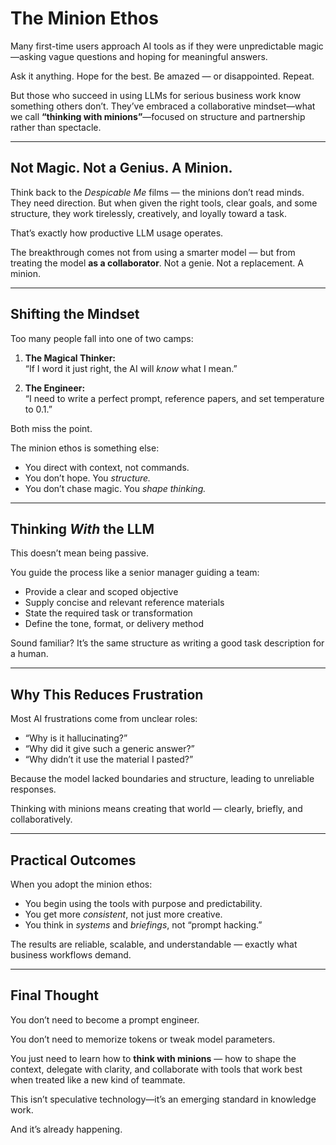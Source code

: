 # The Minion Ethos

Many first-time users approach AI tools as if they were unpredictable magic—asking vague questions and hoping for meaningful answers.

Ask it anything. Hope for the best. Be amazed — or disappointed. Repeat.

But those who succeed in using LLMs for serious business work know something others don’t. They’ve embraced a collaborative mindset—what we call **“thinking with minions”**—focused on structure and partnership rather than spectacle.

---

## Not Magic. Not a Genius. A Minion.

Think back to the *Despicable Me* films — the minions don’t read minds. They need direction. But when given the right tools, clear goals, and some structure, they work tirelessly, creatively, and loyally toward a task.

That’s exactly how productive LLM usage operates.

The breakthrough comes not from using a smarter model — but from treating the model **as a collaborator**. Not a genie. Not a replacement. A minion.

---

## Shifting the Mindset

Too many people fall into one of two camps:

1. **The Magical Thinker:**  
   “If I word it just right, the AI will *know* what I mean.”

2. **The Engineer:**  
   “I need to write a perfect prompt, reference papers, and set temperature to 0.1.”

Both miss the point.

The minion ethos is something else:
- You direct with context, not commands.
- You don’t hope. You *structure.*
- You don’t chase magic. You *shape thinking.*

---

## Thinking *With* the LLM

This doesn’t mean being passive.

You guide the process like a senior manager guiding a team:
- Provide a clear and scoped objective
- Supply concise and relevant reference materials
- State the required task or transformation
- Define the tone, format, or delivery method

Sound familiar? It’s the same structure as writing a good task description for a human.

---

## Why This Reduces Frustration

Most AI frustrations come from unclear roles:
- “Why is it hallucinating?”
- “Why did it give such a generic answer?”
- “Why didn’t it use the material I pasted?”

Because the model lacked boundaries and structure, leading to unreliable responses.

Thinking with minions means creating that world — clearly, briefly, and collaboratively.

---

## Practical Outcomes

When you adopt the minion ethos:
- You begin using the tools with purpose and predictability.
- You get more *consistent*, not just more creative.
- You think in *systems* and *briefings*, not “prompt hacking.”

The results are reliable, scalable, and understandable — exactly what business workflows demand.

---

## Final Thought

You don’t need to become a prompt engineer.

You don’t need to memorize tokens or tweak model parameters.

You just need to learn how to **think with minions** — how to shape the context, delegate with clarity, and collaborate with tools that work best when treated like a new kind of teammate.

This isn’t speculative technology—it’s an emerging standard in knowledge work.

And it’s already happening.
